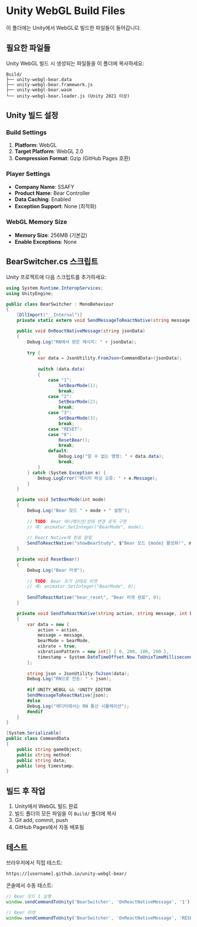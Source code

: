 # Unity WebGL Build Files

이 폴더에는 Unity에서 WebGL로 빌드한 파일들이 들어갑니다.

## 필요한 파일들

Unity WebGL 빌드 시 생성되는 파일들을 이 폴더에 복사하세요:

```
Build/
├── unity-webgl-bear.data
├── unity-webgl-bear.framework.js
├── unity-webgl-bear.wasm
└── unity-webgl-bear.loader.js (Unity 2021 이상)
```

## Unity 빌드 설정

### Build Settings
1. **Platform**: WebGL
2. **Target Platform**: WebGL 2.0
3. **Compression Format**: Gzip (GitHub Pages 호환)

### Player Settings
- **Company Name**: SSAFY
- **Product Name**: Bear Controller  
- **Data Caching**: Enabled
- **Exception Support**: None (최적화)

### WebGL Memory Size
- **Memory Size**: 256MB (기본값)
- **Enable Exceptions**: None

## BearSwitcher.cs 스크립트

Unity 프로젝트에 다음 스크립트를 추가하세요:

```csharp
using System.Runtime.InteropServices;
using UnityEngine;

public class BearSwitcher : MonoBehaviour
{
    [DllImport("__Internal")]
    private static extern void SendMessageToReactNative(string message);

    public void OnReactNativeMessage(string jsonData)
    {
        Debug.Log("RN에서 받은 메시지: " + jsonData);
        
        try {
            var data = JsonUtility.FromJson<CommandData>(jsonData);
            
            switch (data.data)
            {
                case "1":
                    SetBearMode(1);
                    break;
                case "2":
                    SetBearMode(2);
                    break;
                case "3":
                    SetBearMode(3);
                    break;
                case "RESET":
                case "0":
                    ResetBear();
                    break;
                default:
                    Debug.Log("알 수 없는 명령: " + data.data);
                    break;
            }
        } catch (System.Exception e) {
            Debug.LogError("메시지 파싱 오류: " + e.Message);
        }
    }

    private void SetBearMode(int mode)
    {
        Debug.Log("Bear 모드 " + mode + " 설정");
        
        // TODO: Bear 애니메이션/상태 변경 로직 구현
        // 예: animator.SetInteger("BearMode", mode);
        
        // React Native에 완료 알림
        SendToReactNative("showBearStudy", $"Bear 모드 {mode} 활성화!", mode);
    }

    private void ResetBear()
    {
        Debug.Log("Bear 리셋");
        
        // TODO: Bear 초기 상태로 리셋
        // 예: animator.SetInteger("BearMode", 0);
        
        SendToReactNative("bear_reset", "Bear 리셋 완료", 0);
    }

    private void SendToReactNative(string action, string message, int bearMode)
    {
        var data = new {
            action = action,
            message = message,
            bearMode = bearMode,
            vibrate = true,
            vibrationPattern = new int[] { 0, 200, 100, 200 },
            timestamp = System.DateTimeOffset.Now.ToUnixTimeMilliseconds()
        };
        
        string json = JsonUtility.ToJson(data);
        Debug.Log("RN으로 전송: " + json);
        
        #if UNITY_WEBGL && !UNITY_EDITOR
        SendMessageToReactNative(json);
        #else
        Debug.Log("에디터에서는 RN 통신 시뮬레이션");
        #endif
    }
}

[System.Serializable]
public class CommandData
{
    public string gameObject;
    public string method;
    public string data;
    public long timestamp;
}
```

## 빌드 후 작업

1. Unity에서 WebGL 빌드 완료
2. 빌드 폴더의 모든 파일을 이 `Build/` 폴더에 복사
3. Git add, commit, push
4. GitHub Pages에서 자동 배포됨

## 테스트

브라우저에서 직접 테스트:
```
https://[username].github.io/unity-webgl-bear/
```

콘솔에서 수동 테스트:
```javascript
// Bear 모드 1 실행
window.sendCommandToUnity('BearSwitcher', 'OnReactNativeMessage', '1');

// Bear 리셋
window.sendCommandToUnity('BearSwitcher', 'OnReactNativeMessage', 'RESET');
```